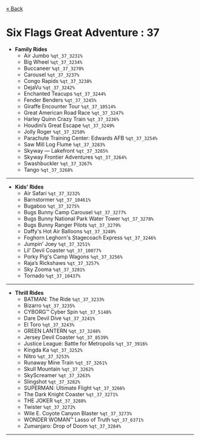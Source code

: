 <a href="../parks_available.md">&laquo; Back</a>
# Six Flags Great Adventure : 37
 - **Family Rides** 
   - Air Jumbo `%qt_37_3231%`
   - Big Wheel `%qt_37_3234%`
   - Buccaneer `%qt_37_3270%`
   - Carousel `%qt_37_3237%`
   - Congo Rapids `%qt_37_3238%`
   - DejaVu `%qt_37_3242%`
   - Enchanted Teacups `%qt_37_3244%`
   - Fender Benders `%qt_37_3245%`
   - Giraffe Encounter Tour `%qt_37_10514%`
   - Great American Road Race `%qt_37_3247%`
   - Harley Quinn Crazy Train `%qt_37_3236%`
   - Houdini’s Great Escape `%qt_37_3249%`
   - Jolly Roger `%qt_37_3250%`
   - Parachute Training Center: Edwards AFB `%qt_37_3254%`
   - Saw Mill Log Flume `%qt_37_3283%`
   - Skyway — Lakefront `%qt_37_3265%`
   - Skyway Frontier Adventures `%qt_37_3264%`
   - Swashbuckler `%qt_37_3267%`
   - Tango `%qt_37_3268%`
---
 - **Kids' Rides** 
   - Air Safari `%qt_37_3232%`
   - Barnstormer `%qt_37_10461%`
   - Bugaboo `%qt_37_3275%`
   - Bugs Bunny Camp Carousel `%qt_37_3277%`
   - Bugs Bunny National Park Water Tower `%qt_37_3278%`
   - Bugs Bunny Ranger Pilots `%qt_37_3279%`
   - Daffy's Hot Air Balloons `%qt_37_3240%`
   - Foghorn Leghorn's Stagecoach Express `%qt_37_3246%`
   - Jumpin’ Joey `%qt_37_3251%`
   - Lil’ Devil Coaster `%qt_37_10077%`
   - Porky Pig's Camp Wagons `%qt_37_3256%`
   - Raja’s Rickshaws `%qt_37_3257%`
   - Sky Zooma `%qt_37_3281%`
   - Tornado `%qt_37_10437%`
---
 - **Thrill Rides** 
   - BATMAN: The Ride `%qt_37_3233%`
   - Bizarro `%qt_37_3235%`
   - CYBORG™ Cyber Spin `%qt_37_5148%`
   - Dare Devil Dive `%qt_37_3241%`
   - El Toro `%qt_37_3243%`
   - GREEN LANTERN `%qt_37_3248%`
   - Jersey Devil Coaster `%qt_37_8539%`
   - Justice League: Battle for Metropolis `%qt_37_3916%`
   - Kingda Ka `%qt_37_3252%`
   - Nitro `%qt_37_3253%`
   - Runaway Mine Train `%qt_37_3261%`
   - Skull Mountain `%qt_37_3262%`
   - SkyScreamer `%qt_37_3263%`
   - Slingshot `%qt_37_3282%`
   - SUPERMAN: Ultimate Flight `%qt_37_3266%`
   - The Dark Knight Coaster `%qt_37_3271%`
   - THE JOKER `%qt_37_3288%`
   - Twister `%qt_37_3272%`
   - Wile E. Coyote Canyon Blaster `%qt_37_3273%`
   - WONDER WOMAN™ Lasso of Truth `%qt_37_6371%`
   - Zumanjaro: Drop of Doom `%qt_37_3284%`
---